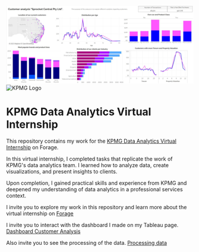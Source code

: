 ![Dashboard](kpmg-Dashboard.JPG)
![KPMG Logo](https://d1yjjnpx0p53s8.cloudfront.net/styles/logo-thumbnail/s3/092016/untitled-2_79.jpg?itok=lm5Jwrdh)

# KPMG Data Analytics Virtual Internship

This repository contains my work for the [KPMG Data Analytics Virtual Internship](https://www.theforage.com/virtual-internships/theme/m7W4GMqeT3bh9Nb2c/KPMG-Data-Analytics-Virtual-Internship?ref=RYop2KHz8Wj9YfB4S) on Forage.

In this virtual internship, I completed tasks that replicate the work of KPMG's data analytics team. I learned how to analyze data, create visualizations, and present insights to clients.

Upon completion, I gained practical skills and experience from KPMG and deepened my understanding of data analytics in a professional services context.

I invite you to explore my work in this repository and learn more about the virtual internship on [Forage](https://www.theforage.com/dashboard?ref=RYop2KHz8Wj9YfB4S)

I invite you to interact with the dashboard I made on my Tableau page. [Dashboard Customer Analysis](https://public.tableau.com/views/Forage-KPMG-AnalysisCustomers/Dashboard1?:language=en-US&:display_count=n&:origin=viz_share_link)

Also invite you to see the processing of the data. [Processing data](https://nbviewer.org/github/AleThompsonO/KPMG-Forage-Data-Analytics-Consulting/blob/main/Task%202/KPMG_Final_Data_cleaning_summarized.ipynb)
